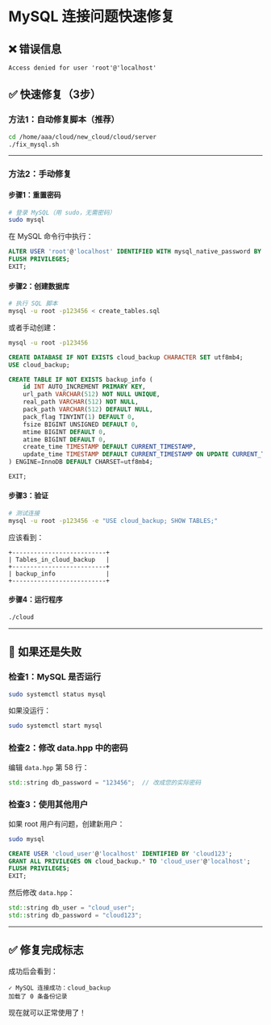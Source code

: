 # MySQL 连接问题快速修复

## ❌ 错误信息
```
Access denied for user 'root'@'localhost'
```

## ✅ 快速修复（3步）

### 方法1：自动修复脚本（推荐）

```bash
cd /home/aaa/cloud/new_cloud/cloud/server
./fix_mysql.sh
```

---

### 方法2：手动修复

#### 步骤1：重置密码

```bash
# 登录 MySQL（用 sudo，无需密码）
sudo mysql
```

在 MySQL 命令行中执行：

```sql
ALTER USER 'root'@'localhost' IDENTIFIED WITH mysql_native_password BY '123456';
FLUSH PRIVILEGES;
EXIT;
```

#### 步骤2：创建数据库

```bash
# 执行 SQL 脚本
mysql -u root -p123456 < create_tables.sql
```

或者手动创建：

```bash
mysql -u root -p123456
```

```sql
CREATE DATABASE IF NOT EXISTS cloud_backup CHARACTER SET utf8mb4;
USE cloud_backup;

CREATE TABLE IF NOT EXISTS backup_info (
    id INT AUTO_INCREMENT PRIMARY KEY,
    url_path VARCHAR(512) NOT NULL UNIQUE,
    real_path VARCHAR(512) NOT NULL,
    pack_path VARCHAR(512) DEFAULT NULL,
    pack_flag TINYINT(1) DEFAULT 0,
    fsize BIGINT UNSIGNED DEFAULT 0,
    mtime BIGINT DEFAULT 0,
    atime BIGINT DEFAULT 0,
    create_time TIMESTAMP DEFAULT CURRENT_TIMESTAMP,
    update_time TIMESTAMP DEFAULT CURRENT_TIMESTAMP ON UPDATE CURRENT_TIMESTAMP
) ENGINE=InnoDB DEFAULT CHARSET=utf8mb4;

EXIT;
```

#### 步骤3：验证

```bash
# 测试连接
mysql -u root -p123456 -e "USE cloud_backup; SHOW TABLES;"
```

应该看到：
```
+--------------------------+
| Tables_in_cloud_backup   |
+--------------------------+
| backup_info              |
+--------------------------+
```

#### 步骤4：运行程序

```bash
./cloud
```

---

## 🔧 如果还是失败

### 检查1：MySQL 是否运行

```bash
sudo systemctl status mysql
```

如果没运行：
```bash
sudo systemctl start mysql
```

### 检查2：修改 data.hpp 中的密码

编辑 `data.hpp` 第 58 行：
```cpp
std::string db_password = "123456";  // 改成您的实际密码
```

### 检查3：使用其他用户

如果 root 用户有问题，创建新用户：

```bash
sudo mysql
```

```sql
CREATE USER 'cloud_user'@'localhost' IDENTIFIED BY 'cloud123';
GRANT ALL PRIVILEGES ON cloud_backup.* TO 'cloud_user'@'localhost';
FLUSH PRIVILEGES;
EXIT;
```

然后修改 `data.hpp`：
```cpp
std::string db_user = "cloud_user";
std::string db_password = "cloud123";
```

---

## ✅ 修复完成标志

成功后会看到：
```
✓ MySQL 连接成功：cloud_backup
加载了 0 条备份记录
```

现在就可以正常使用了！

